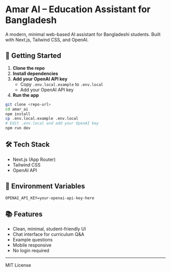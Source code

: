 # Amar AI – Education Assistant for Bangladesh

A modern, minimal web-based AI assistant for Bangladeshi students. Built with Next.js, Tailwind CSS, and OpenAI.

## 🚀 Getting Started

1. **Clone the repo**
2. **Install dependencies**
3. **Add your OpenAI API key**
   - Copy `.env.local.example` to `.env.local`
   - Add your OpenAI API key
4. **Run the app**

```bash
git clone <repo-url>
cd amar_ai
npm install
cp .env.local.example .env.local
# Edit .env.local and add your OpenAI key
npm run dev
```

## 🛠️ Tech Stack
- Next.js (App Router)
- Tailwind CSS
- OpenAI API

## 📄 Environment Variables
```
OPENAI_API_KEY=your-openai-api-key-here
```

## 📚 Features
- Clean, minimal, student-friendly UI
- Chat interface for curriculum Q&A
- Example questions
- Mobile responsive
- No login required

---

MIT License

